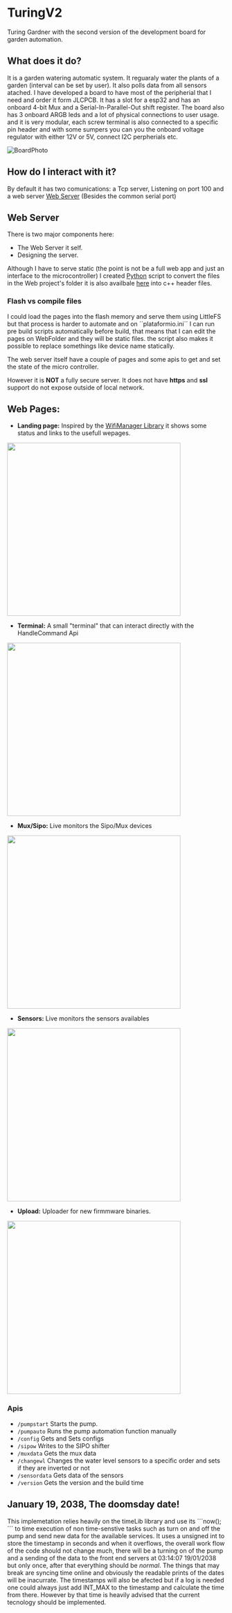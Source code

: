 # TuringV2

Turing Gardner with the second version of the development board for garden automation.

## What does it do?

It is a garden watering automatic system. It reguaraly water the plants of a garden (interval can be set by user). It also polls data from all sensors atached. 
I have developed a board to have most of the peripherial that I need and order it form JLCPCB.
It has a slot for a esp32 and has an onboard 4-bit Mux and a Serial-In-Parallel-Out shift register. The board also has 3 onboard ARGB leds and a lot of physical connections to user usage. and it is very modular, each screw terminal is also connected to a specific pin header and with some sumpers you can you the onboard voltage regulator with either 12V or 5V, connect I2C perpherials etc.

![BoardPhoto](Assets/turingboard3.jpeg)  


## How do I interact with it?
By default it has two comunications: a Tcp server, Listening on port 100 and a web server [Web Server](#WebServer)
(Besides the common serial port)

## Web Server

There is two major components here:
 * The Web Server it self.
 * Designing the server.

 Although I have to serve static (the point is not be a full web app and just an interface to the microcontroller) I created [Python](/src/WebPage/genHeaders.py) script to convert the files in the Web project's folder it is also availbale [here]() into c++ header files.


 ### Flash vs compile files
  I could load the pages into the flash memory and serve them using LittleFS but that process is harder to automate and 
  on ´´plataformio.ini´´ I can run pre build scripts automatically before build, that means that I can edit the pages on WebFolder and they will be static files. the script also makes it possible to replace somethings like device name statically. 

 The web server itself have a couple of pages and some apis to get and set the state of the micro controller.

 However it is **NOT** a fully secure server. It does not have **https** and **ssl** support do not expose outside of local network.

## Web Pages:
 * **Landing page:** Inspired by the [WifiManager Library](https://github.com/tzapu/WiFiManager) it shows some status and links to the usefull wepages.
 
<img src="Assets/turing0.png" height= "400px"/>

* **Terminal:** A small "terminal" that can interact directly with the HandleCommand Api

<img src="Assets/turingterminal.gif" height= "400px"/>

* **Mux/Sipo:** Live monitors the Sipo/Mux devices

<img src="Assets/turingmux.gif" height= "400px"/>

 * **Sensors:** Live monitors the sensors availables

<img src="Assets/turingsensors.gif" height= "400px"/>


 * **Upload:** Uploader for new firmmware binaries.

<img src="Assets/turingupload.png" height= "400px"/>

### Apis

* ```/pumpstart```
Starts the pump.
* ```/pumpauto```
Runs the pump automation function manually
* ```/config```
Gets and Sets configs
* ```/sipow```
Writes to the SIPO shifter
* ```/muxdata```
Gets the mux data
* ```/changewl```
Changes the water level sensors to a specific order and sets if they are inverted or not
* ```/sensordata```
Gets data of the sensors
* ```/version```
Gets the version and the build time

## January 19, 2038, The doomsday date!

This implemetation relies heavily on the timeLib library and use its ´´´now();´´´ to time execution of non time-senstive tasks such as turn on and off the pump and send new data for the available services. It uses a unsigned int to store the timestamp in seconds and when it overflows, the overall work flow of the code should not change much, there will be a turning on of the pump and a sending of the data to the front end servers at 03:14:07 19/01/2038 but only once, after that everything should be *normal*. The things that may break are syncing time online and obviously the readable prints of the dates will be inacurrate.
The timestamps will also be afected but if a log is needed one could always just add INT_MAX to the timestamp and calculate the time from there. However by that time is heavily advised that the current tecnology should be implemented.
